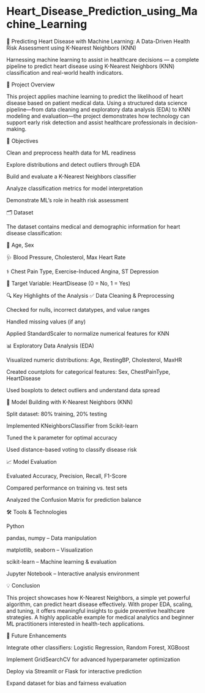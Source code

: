 # Heart_Disease_Prediction_using_Machine_Learning
💓 Predicting Heart Disease with Machine Learning: A Data-Driven Health Risk Assessment using K-Nearest Neighbors (KNN)

Harnessing machine learning to assist in healthcare decisions — a complete pipeline to predict heart disease using K-Nearest Neighbors (KNN) classification and real-world health indicators.

📌 Project Overview

This project applies machine learning to predict the likelihood of heart disease based on patient medical data. Using a structured data science pipeline—from data cleaning and exploratory data analysis (EDA) to KNN modeling and evaluation—the project demonstrates how technology can support early risk detection and assist healthcare professionals in decision-making.

🎯 Objectives

Clean and preprocess health data for ML readiness

Explore distributions and detect outliers through EDA

Build and evaluate a K-Nearest Neighbors classifier

Analyze classification metrics for model interpretation

Demonstrate ML’s role in health risk assessment

🗂️ Dataset

The dataset contains medical and demographic information for heart disease classification:

👤 Age, Sex

🩺 Blood Pressure, Cholesterol, Max Heart Rate

⚕️ Chest Pain Type, Exercise-Induced Angina, ST Depression

🎯 Target Variable: HeartDisease (0 = No, 1 = Yes)

🔍 Key Highlights of the Analysis
✅ Data Cleaning & Preprocessing

Checked for nulls, incorrect datatypes, and value ranges

Handled missing values (if any)

Applied StandardScaler to normalize numerical features for KNN

📊 Exploratory Data Analysis (EDA)

Visualized numeric distributions: Age, RestingBP, Cholesterol, MaxHR

Created countplots for categorical features: Sex, ChestPainType, HeartDisease

Used boxplots to detect outliers and understand data spread

🤖 Model Building with K-Nearest Neighbors (KNN)

Split dataset: 80% training, 20% testing

Implemented KNeighborsClassifier from Scikit-learn

Tuned the k parameter for optimal accuracy

Used distance-based voting to classify disease risk

📈 Model Evaluation

Evaluated Accuracy, Precision, Recall, F1-Score

Compared performance on training vs. test sets

Analyzed the Confusion Matrix for prediction balance

🛠 Tools & Technologies

Python

pandas, numpy – Data manipulation

matplotlib, seaborn – Visualization

scikit-learn – Machine learning & evaluation

Jupyter Notebook – Interactive analysis environment

💡 Conclusion

This project showcases how K-Nearest Neighbors, a simple yet powerful algorithm, can predict heart disease effectively. With proper EDA, scaling, and tuning, it offers meaningful insights to guide preventive healthcare strategies.
A highly applicable example for medical analytics and beginner ML practitioners interested in health-tech applications.

🔮 Future Enhancements

Integrate other classifiers: Logistic Regression, Random Forest, XGBoost

Implement GridSearchCV for advanced hyperparameter optimization

Deploy via Streamlit or Flask for interactive prediction

Expand dataset for bias and fairness evaluation
